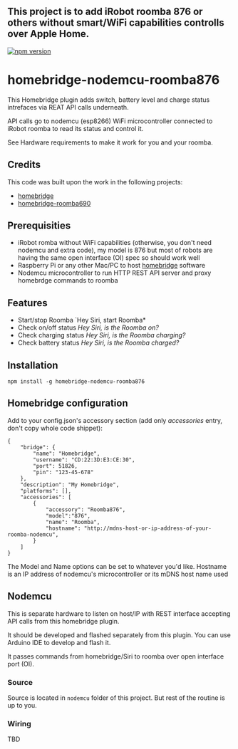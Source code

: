 ## This project is to add iRobot roomba 876 or others without smart/WiFi capabilities controlls over Apple Home.

[![npm version](https://badge.fury.io/js/homebridge-nodemcu-roomba876.svg)](https://badge.fury.io/js/homebridge-nodemcu-roomba876)

homebridge-nodemcu-roomba876
=========

This Homebridge plugin adds switch, battery level and charge status intrefaces via REAT API calls underneath.

API calls go to nodemcu (esp8266) WiFi microcontroller connected to iRobot roomba to read its status and control it.

See Hardware requirements to make it work for you and your roomba.

## Credits

This code was built upon the work in the following projects:

* [homebridge](https://github.com/nfarina/homebridge)
* [homebridge-roomba690](https://github.com/gbro115/homebridge-roomba690)

## Prerequisities

* iRobot romba without WiFi capabilities (otherwise, you don't need nodemcu and extra code), my model is 876 but most of robots are having the same open interface (OI) spec so should work well
* Raspberry Pi or any other Mac/PC to host [homebridge](https://github.com/nfarina/homebridge) software
* Nodemcu microcontroller to run HTTP REST API server and proxy homebrdge commands to roomba

## Features

* Start/stop Roomba `Hey Siri, start Roomba*
* Check on/off status *Hey Siri, is the Roomba on?*
* Check charging status *Hey Siri, is the Roomba charging?*
* Check battery status *Hey Siri, is the Roomba charged?*

## Installation

`npm install -g homebridge-nodemcu-roomba876`

## Homebridge configuration

Add to your config.json's accessory section (add only *accessories* entry, don't copy whole code shippet):

```
{
    "bridge": {
		"name": "Homebridge",
		"username": "CD:22:3D:E3:CE:30",
		"port": 51826,
		"pin": "123-45-678"
    },
    "description": "My Homebridge",
    "platforms": [],
    "accessories": [
		{
			"accessory": "Roomba876",
			"model":"876",
			"name": "Roomba",
			"hostname": "http://mdns-host-or-ip-address-of-your-roomba-nodemcu",
		}
    ]
}
```

The Model and Name options can be set to whatever you'd like.
Hostname is an IP address of nodemcu's microcontroller or its mDNS host name used

## Nodemcu

This is separate hardware to listen on host/IP with REST interface accepting API calls from this homebridge plugin.

It should be developed and flashed separately from this plugin. You can use Arduino IDE to develop and flash it.

It passes commands from homebridge/Siri to roomba over open interface port (OI).

### Source

Source is located in `nodemcu` folder of this project. But rest of the routine is up to you.

### Wiring

TBD
